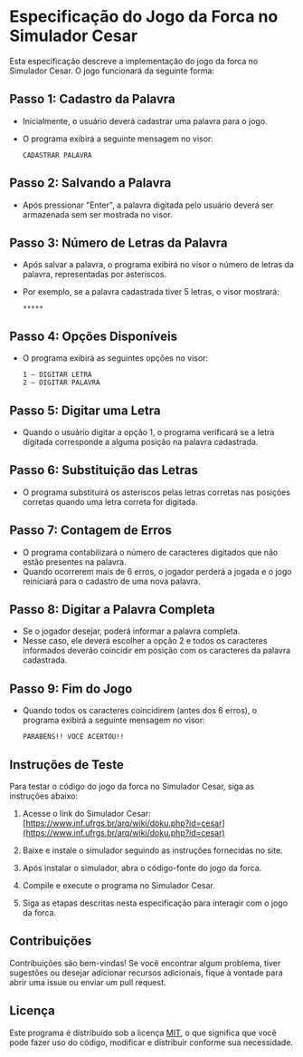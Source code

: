 # Especificação do Jogo da Forca no Simulador Cesar

Esta especificação descreve a implementação do jogo da forca no Simulador Cesar. O jogo funcionará da seguinte forma:

## Passo 1: Cadastro da Palavra

- Inicialmente, o usuário deverá cadastrar uma palavra para o jogo.
- O programa exibirá a seguinte mensagem no visor:

    ```
    CADASTRAR PALAVRA
    ```

## Passo 2: Salvando a Palavra

- Após pressionar "Enter", a palavra digitada pelo usuário deverá ser armazenada sem ser mostrada no visor.

## Passo 3: Número de Letras da Palavra

- Após salvar a palavra, o programa exibirá no visor o número de letras da palavra, representadas por asteriscos.
- Por exemplo, se a palavra cadastrada tiver 5 letras, o visor mostrará:

    ```
    *****
    ```

## Passo 4: Opções Disponíveis

- O programa exibirá as seguintes opções no visor:

    ```
    1 – DIGITAR LETRA
    2 – DIGITAR PALAVRA
    ```

## Passo 5: Digitar uma Letra

- Quando o usuário digitar a opção 1, o programa verificará se a letra digitada corresponde a alguma posição na palavra cadastrada.

## Passo 6: Substituição das Letras

- O programa substituirá os asteriscos pelas letras corretas nas posições corretas quando uma letra correta for digitada.

## Passo 7: Contagem de Erros

- O programa contabilizará o número de caracteres digitados que não estão presentes na palavra.
- Quando ocorrerem mais de 6 erros, o jogador perderá a jogada e o jogo reiniciará para o cadastro de uma nova palavra.

## Passo 8: Digitar a Palavra Completa

- Se o jogador desejar, poderá informar a palavra completa.
- Nesse caso, ele deverá escolher a opção 2 e todos os caracteres informados deverão coincidir em posição com os caracteres da palavra cadastrada.

## Passo 9: Fim do Jogo

- Quando todos os caracteres coincidirem (antes dos 6 erros), o programa exibirá a seguinte mensagem no visor:

    ```
    PARABÉNS!! VOCÊ ACERTOU!!
    ```

## Instruções de Teste

Para testar o código do jogo da forca no Simulador Cesar, siga as instruções abaixo:

1. Acesse o link do Simulador Cesar: [https://www.inf.ufrgs.br/arq/wiki/doku.php?id=cesar](https://www.inf.ufrgs.br/arq/wiki/doku.php?id=cesar)

2. Baixe e instale o simulador seguindo as instruções fornecidas no site.

3. Após instalar o simulador, abra o código-fonte do jogo da forca.

4. Compile e execute o programa no Simulador Cesar.

5. Siga as etapas descritas nesta especificação para interagir com o jogo da forca.

## Contribuições

Contribuições são bem-vindas! Se você encontrar algum problema, tiver sugestões ou desejar adicionar recursos adicionais, fique à vontade para abrir uma issue ou enviar um pull request.

## Licença

Este programa é distribuído sob a licença [MIT](LICENSE), o que significa que você pode fazer uso do código, modificar e distribuir conforme sua necessidade.
